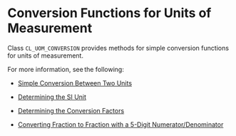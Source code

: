 <!-- loio73109c66f397494abfa2bf3608740c12 -->

# Conversion Functions for Units of Measurement

Class `CL_UOM_CONVERSION` provides methods for simple conversion functions for units of measurement.

For more information, see the following:

-   [Simple Conversion Between Two Units](simple-conversion-between-two-units-4083add.md)

-   [Determining the SI Unit](determining-the-si-unit-9563ec6.md)

-   [Determining the Conversion Factors](determining-the-conversion-factors-b4f5ab1.md)

-   [Converting Fraction to Fraction with a 5-Digit Numerator/Denominator](converting-fraction-to-fraction-with-a-5-digit-numerator-denominator-cf4f278.md)


